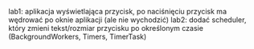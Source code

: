 lab1: aplikacja wyświetlająca przycisk, po naciśnięciu przycisk ma wędrować po oknie aplikacji (ale nie wychodzić)
lab2: dodać scheduler, który zmieni tekst/rozmiar przycisku po określonym czasie (BackgroundWorkers, Timers, TimerTask)
